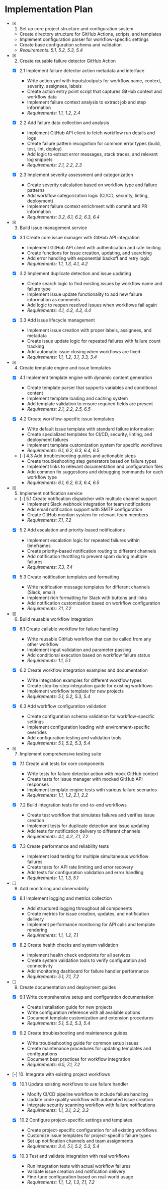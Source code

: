 # Implementation Plan

- [x] 1. Set up core project structure and configuration system
  - Create directory structure for GitHub Actions, scripts, and templates
  - Implement configuration parser for workflow-specific settings
  - Create base configuration schema and validation
  - _Requirements: 5.1, 5.2, 5.3, 5.4_

- [x] 2. Create reusable failure detector GitHub Action
  - [x] 2.1 Implement failure detector action metadata and interface
    - Write action.yml with inputs/outputs for workflow name, context, severity, assignees, labels
    - Create action entry point script that captures GitHub context and workflow data
    - Implement failure context analysis to extract job and step information
    - _Requirements: 1.1, 1.2, 2.4_

  - [x] 2.2 Add failure data collection and analysis
    - Implement GitHub API client to fetch workflow run details and logs
    - Create failure pattern recognition for common error types (build, test, lint, deploy)
    - Add logic to extract error messages, stack traces, and relevant log snippets
    - _Requirements: 2.1, 2.2, 2.3_

  - [x] 2.3 Implement severity assessment and categorization
    - Create severity calculation based on workflow type and failure patterns
    - Add workflow categorization logic (CI/CD, security, linting, deployment)
    - Implement failure context enrichment with commit and PR information
    - _Requirements: 3.2, 6.1, 6.2, 6.3, 6.4_

- [x] 3. Build issue management service
  - [x] 3.1 Create core issue manager with GitHub API integration
    - Implement GitHub API client with authentication and rate limiting
    - Create functions for issue creation, updating, and searching
    - Add error handling with exponential backoff and retry logic
    - _Requirements: 1.1, 1.3, 4.1, 4.2_

  - [x] 3.2 Implement duplicate detection and issue updating
    - Create search logic to find existing issues by workflow name and failure type
    - Implement issue update functionality to add new failure information as comments
    - Add logic to reopen resolved issues when workflows fail again
    - _Requirements: 4.1, 4.2, 4.3, 4.4_

  - [x] 3.3 Add issue lifecycle management
    - Implement issue creation with proper labels, assignees, and metadata
    - Create issue update logic for repeated failures with failure count tracking
    - Add automatic issue closing when workflows are fixed
    - _Requirements: 1.1, 1.2, 3.1, 3.3, 3.4_

- [x] 4. Create template engine and issue templates
  - [x] 4.1 Implement template engine with dynamic content generation
    - Create template parser that supports variables and conditional content
    - Implement template loading and caching system
    - Add template validation to ensure required fields are present
    - _Requirements: 2.1, 2.2, 2.5, 6.5_

  - [x] 4.2 Create workflow-specific issue templates
    - Write default issue template with standard failure information
    - Create specialized templates for CI/CD, security, linting, and deployment failures
    - Implement template customization system for specific workflows
    - _Requirements: 6.1, 6.2, 6.3, 6.4, 6.5_

  - [-] 4.3 Add troubleshooting guides and actionable steps
    - Create troubleshooting step generators based on failure types
    - Implement links to relevant documentation and configuration files
    - Add common fix suggestions and debugging commands for each workflow type
    - _Requirements: 6.1, 6.2, 6.3, 6.4, 6.5_

- [x] 5. Implement notification service
  - [-] 5.1 Create notification dispatcher with multiple channel support
    - Implement Slack webhook integration for team notifications
    - Add email notification support with SMTP configuration
    - Create GitHub mention system for relevant team members
    - _Requirements: 7.1, 7.2_

  - [x] 5.2 Add escalation and priority-based notifications
    - Implement escalation logic for repeated failures within timeframes
    - Create priority-based notification routing to different channels
    - Add notification throttling to prevent spam during multiple failures
    - _Requirements: 7.3, 7.4_

  - [x] 5.3 Create notification templates and formatting
    - Write notification message templates for different channels (Slack, email)
    - Implement rich formatting for Slack with buttons and links
    - Add notification customization based on workflow configuration
    - _Requirements: 7.1, 7.2_

- [x] 6. Build reusable workflow integration
  - [x] 6.1 Create callable workflow for failure handling
    - Write reusable GitHub workflow that can be called from any other workflow
    - Implement input validation and parameter passing
    - Add conditional execution based on workflow failure status
    - _Requirements: 1.1, 5.1_

  - [x] 6.2 Create workflow integration examples and documentation
    - Write integration examples for different workflow types
    - Create step-by-step integration guide for existing workflows
    - Implement workflow template for new projects
    - _Requirements: 5.1, 5.2, 5.3, 5.4_

  - [x] 6.3 Add workflow configuration validation
    - Create configuration schema validation for workflow-specific settings
    - Implement configuration loading with environment-specific overrides
    - Add configuration testing and validation tools
    - _Requirements: 5.1, 5.2, 5.3, 5.4_

- [x] 7. Implement comprehensive testing suite
  - [x] 7.1 Create unit tests for core components
    - Write tests for failure detector action with mock GitHub context
    - Create tests for issue manager with mocked GitHub API responses
    - Implement template engine tests with various failure scenarios
    - _Requirements: 1.1, 1.2, 2.1, 2.2_

  - [x] 7.2 Build integration tests for end-to-end workflows
    - Create test workflow that simulates failures and verifies issue creation
    - Implement tests for duplicate detection and issue updating
    - Add tests for notification delivery to different channels
    - _Requirements: 4.1, 4.2, 7.1, 7.2_

  - [x] 7.3 Create performance and reliability tests
    - Implement load testing for multiple simultaneous workflow failures
    - Create tests for API rate limiting and error recovery
    - Add tests for configuration validation and error handling
    - _Requirements: 1.1, 1.3, 5.1_

- [ ] 8. Add monitoring and observability
  - [x] 8.1 Implement logging and metrics collection
    - Add structured logging throughout all components
    - Create metrics for issue creation, updates, and notification delivery
    - Implement performance monitoring for API calls and template rendering
    - _Requirements: 1.1, 1.2, 7.1_

  - [x] 8.2 Create health checks and system validation
    - Implement health check endpoints for all services
    - Create system validation tools to verify configuration and connectivity
    - Add monitoring dashboard for failure handler performance
    - _Requirements: 5.1, 7.1, 7.2_

- [ ] 9. Create documentation and deployment guides
  - [x] 9.1 Write comprehensive setup and configuration documentation
    - Create installation guide for new projects
    - Write configuration reference with all available options
    - Document template customization and extension procedures
    - _Requirements: 5.1, 5.2, 5.3, 5.4_

  - [x] 9.2 Create troubleshooting and maintenance guides
    - Write troubleshooting guide for common setup issues
    - Create maintenance procedures for updating templates and configurations
    - Document best practices for workflow integration
    - _Requirements: 6.5, 7.1, 7.2_

- [-] 10. Integrate with existing project workflows
  - [x] 10.1 Update existing workflows to use failure handler
    - Modify CI/CD pipeline workflow to include failure handling
    - Update code quality workflow with automated issue creation
    - Integrate security scanning workflow with failure notifications
    - _Requirements: 1.1, 3.1, 3.2, 3.3_

  - [x] 10.2 Configure project-specific settings and templates
    - Create project-specific configuration for all existing workflows
    - Customize issue templates for project-specific failure types
    - Set up notification channels and team assignments
    - _Requirements: 3.4, 5.1, 5.2, 5.3, 5.4_

  - [x] 10.3 Test and validate integration with real workflows
    - Run integration tests with actual workflow failures
    - Validate issue creation and notification delivery
    - Fine-tune configuration based on real-world usage
    - _Requirements: 1.1, 1.2, 1.3, 7.1, 7.2_